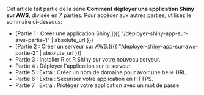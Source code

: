 Cet article fait partie de la série **Comment déployer une application Shiny sur AWS**, divisée en 7 parties. Pour accéder aux autres parties, utilisez le sommaire ci-dessous:

* [Partie 1 : Créer une application Shiny.]({{ "/deployer-shiny-app-sur-aws-partie-1" | absolute_url }})
* [Partie 2 : Créer un serveur sur AWS.]({{ "/deployer-shiny-app-sur-aws-partie-2" | absolute_url }})
* Partie 3 : Installer R et R Shiny sur votre nouveau serveur.
* Partie 4 : Déployer l'application sur le serveur.
* Partie 5 : Extra : Créer un nom de domaine pour avoir une belle URL.
* Partie 6 : Extra : Sécuriser votre application en HTTPS.
* Partie 7 : Extra : Protéger votre application avec un mot de passe.
